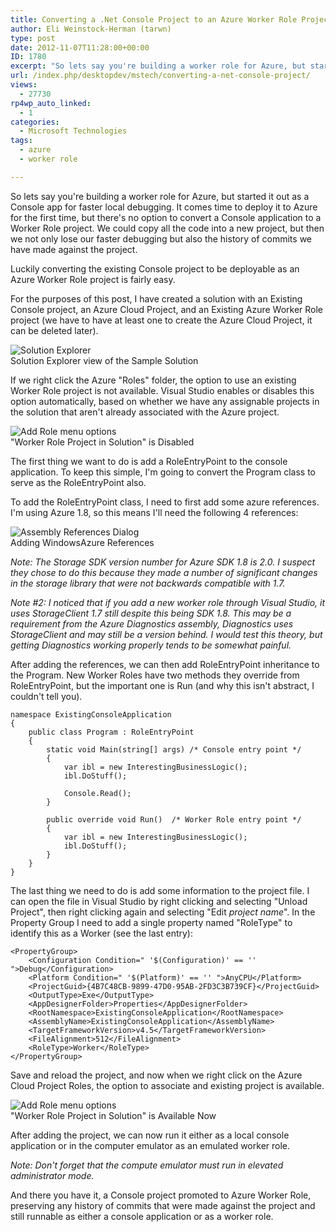 ```yaml
---
title: Converting a .Net Console Project to an Azure Worker Role Project
author: Eli Weinstock-Herman (tarwn)
type: post
date: 2012-11-07T11:28:00+00:00
ID: 1780
excerpt: "So lets say you're building a worker role for Azure, but started it out as a Console app for faster local debugging. It comes time to deploy it to Azure for the first time, but there's no option to convert a Console application to a Worker Role project.&hellip;"
url: /index.php/desktopdev/mstech/converting-a-net-console-project/
views:
  - 27730
rp4wp_auto_linked:
  - 1
categories:
  - Microsoft Technologies
tags:
  - azure
  - worker role

---
```

So lets say you're building a worker role for Azure, but started it out as a Console app for faster local debugging. It comes time to deploy it to Azure for the first time, but there's no option to convert a Console application to a Worker Role project. We could copy all the code into a new project, but then we not only lose our faster debugging but also the history of commits we have made against the project. 

Luckily converting the existing Console project to be deployable as an Azure Worker Role project is fairly easy.

For the purposes of this post, I have created a solution with an Existing Console project, an Azure Cloud Project, and an Existing Azure Worker Role project (we have to have at least one to create the Azure Cloud Project, it can be deleted later).

<div class="font-size: 85%; color: #666666; text-align: center">
  <img src="http://www.tiernok.com/LTDBlog/AzureWorkerRole/awr_01.png" alt="Solution Explorer" /><br /> Solution Explorer view of the Sample Solution
</div>

If we right click the Azure "Roles" folder, the option to use an existing Worker Role project is not available. Visual Studio enables or disables this option automatically, based on whether we have any assignable projects in the solution that aren't already associated with the Azure project.

<div class="font-size: 85%; color: #666666; text-align: center">
  <img src="http://www.tiernok.com/LTDBlog/AzureWorkerRole/awr_02.png" alt="Add Role menu options" /><br /> "Worker Role Project in Solution" is Disabled
</div>

The first thing we want to do is add a RoleEntryPoint to the console application. To keep this simple, I'm going to convert the Program class to serve as the RoleEntryPoint also.

To add the RoleEntryPoint class, I need to first add some azure references. I'm using Azure 1.8, so this means I'll need the following 4 references:

<div class="font-size: 85%; color: #666666; text-align: center">
  <img src="http://www.tiernok.com/LTDBlog/AzureWorkerRole/awr_03.png" alt="Assembly References Dialog" /><br /> Adding WindowsAzure References
</div>

_Note: The Storage SDK version number for Azure SDK 1.8 is 2.0. I suspect they chose to do this because they made a number of significant changes in the storage library that were not backwards compatible with 1.7._

_Note #2: I noticed that if you add a new worker role through Visual Studio, it uses StorageClient 1.7 still despite this being SDK 1.8. This may be a requirement from the Azure Diagnostics assembly, Diagnostics uses StorageClient and may still be a version behind. I would test this theory, but getting Diagnostics working properly tends to be somewhat painful._

After adding the references, we can then add RoleEntryPoint inheritance to the Program. New Worker Roles have two methods they override from RoleEntryPoint, but the important one is Run (and why this isn't abstract, I couldn't tell you). 

```text
namespace ExistingConsoleApplication
{
	public class Program : RoleEntryPoint
	{
		static void Main(string[] args)	/* Console entry point */
		{
			var ibl = new InterestingBusinessLogic();
			ibl.DoStuff();

			Console.Read();
		}

		public override void Run()	/* Worker Role entry point */
		{
			var ibl = new InterestingBusinessLogic();
			ibl.DoStuff();
		}
	}
}
```
The last thing we need to do is add some information to the project file. I can open the file in Visual Studio by right clicking and selecting "Unload Project", then right clicking again and selecting "Edit _project name_". In the Property Group I need to add a single property named "RoleType" to identify this as a Worker (see the last entry):

```text
<PropertyGroup>
	<Configuration Condition=" '$(Configuration)' == '' ">Debug</Configuration>
	<Platform Condition=" '$(Platform)' == '' ">AnyCPU</Platform>
	<ProjectGuid>{4B7C48CB-9899-47D0-95AB-2FD3C3B739CF}</ProjectGuid>
	<OutputType>Exe</OutputType>
	<AppDesignerFolder>Properties</AppDesignerFolder>
	<RootNamespace>ExistingConsoleApplication</RootNamespace>
	<AssemblyName>ExistingConsoleApplication</AssemblyName>
	<TargetFrameworkVersion>v4.5</TargetFrameworkVersion>
	<FileAlignment>512</FileAlignment>
	<RoleType>Worker</RoleType>
</PropertyGroup>
```
Save and reload the project, and now when we right click on the Azure Cloud Project Roles, the option to associate and existing project is available.

<div class="font-size: 85%; color: #666666; text-align: center">
  <img src="http://www.tiernok.com/LTDBlog/AzureWorkerRole/awr_04.png" alt="Add Role menu options" /><br /> "Worker Role Project in Solution" is Available Now
</div>

After adding the project, we can now run it either as a local console application or in the computer emulator as an emulated worker role.

_Note: Don't forget that the compute emulator must run in elevated administrator mode._

And there you have it, a Console project promoted to Azure Worker Role, preserving any history of commits that were made against the project and still runnable as either a console application or as a worker role.